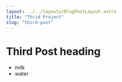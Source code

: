 ```yaml
---
layout: ../../layouts/BlogPostLayout.astro
title: "Thrid Project"
slug: "third-post"
---
```


# Third Post heading

- milk
- water
